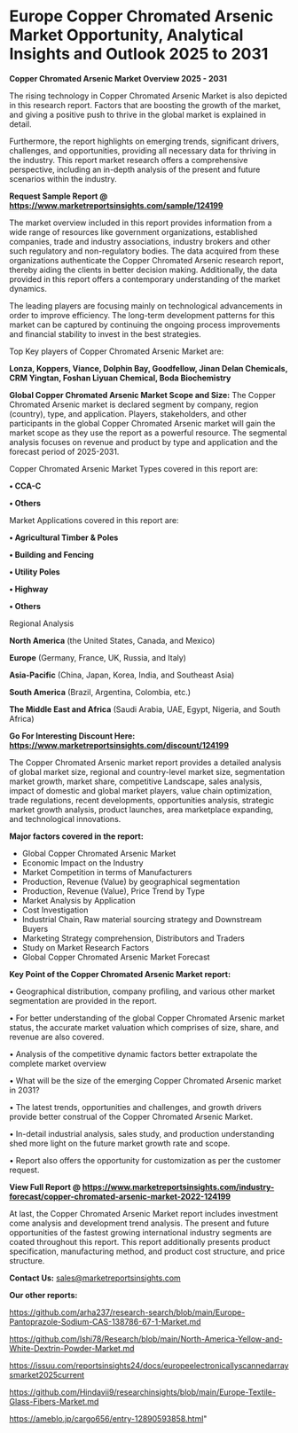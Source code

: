 # Europe Copper Chromated Arsenic Market Opportunity, Analytical Insights and Outlook 2025 to 2031

<Strong> Copper Chromated Arsenic Market Overview 2025 - 2031</strong>

The rising technology in Copper Chromated Arsenic Market is also depicted in this research report. Factors that are boosting the growth of the market, and giving a positive push to thrive in the global market is explained in detail.

Furthermore, the report highlights on emerging trends, significant drivers, challenges, and opportunities, providing all necessary data for thriving in the industry. This report market research offers a comprehensive perspective, including an in-depth analysis of the present and future scenarios within the industry.

<strong>Request Sample Report @ <a href=https://www.marketreportsinsights.com/sample/124199>https://www.marketreportsinsights.com/sample/124199</a></strong>

The market overview included in this report provides information from a wide range of resources like government organizations, established companies, trade and industry associations, industry brokers and other such regulatory and non-regulatory bodies. The data acquired from these organizations authenticate the Copper Chromated Arsenic research report, thereby aiding the clients in better decision making. Additionally, the data provided in this report offers a contemporary understanding of the market dynamics.

The leading players are focusing mainly on technological advancements in order to improve efficiency. The long-term development patterns for this market can be captured by continuing the ongoing process improvements and financial stability to invest in the best strategies.

Top Key players of Copper Chromated Arsenic Market are:

<strong>Lonza, Koppers, Viance, Dolphin Bay, Goodfellow, Jinan Delan Chemicals, CRM Yingtan, Foshan Liyuan Chemical, Boda Biochemistry</strong>

<strong><b>Global Copper Chromated Arsenic Market Scope and Size:</b></strong>
The Copper Chromated Arsenic market is declared segment by company, region (country), type, and application. Players, stakeholders, and other participants in the global Copper Chromated Arsenic market will gain the market scope as they use the report as a powerful resource. The segmental analysis focuses on revenue and product by type and application and the forecast period of 2025-2031.

Copper Chromated Arsenic Market Types covered in this report are:

<strong>• CCA-C

• Others</strong>

Market Applications covered in this report are:

<strong>• Agricultural Timber & Poles

• Building and Fencing

• Utility Poles

• Highway

• Others</strong> 

Regional Analysis

<strong>North America</strong> (the United States, Canada, and Mexico)

<strong>Europe</strong> (Germany, France, UK, Russia, and Italy)

<strong>Asia-Pacific</strong> (China, Japan, Korea, India, and Southeast Asia)

<strong>South America</strong> (Brazil, Argentina, Colombia, etc.)

<strong>The Middle East and Africa</strong> (Saudi Arabia, UAE, Egypt, Nigeria, and South Africa)

<strong>Go For Interesting Discount Here: <a href=https://www.marketreportsinsights.com/discount/124199>https://www.marketreportsinsights.com/discount/124199</a></strong>

The Copper Chromated Arsenic market report provides a detailed analysis of global market size, regional and country-level market size, segmentation market growth, market share, competitive Landscape, sales analysis, impact of domestic and global market players, value chain optimization, trade regulations, recent developments, opportunities analysis, strategic market growth analysis, product launches, area marketplace expanding, and technological innovations.

<strong><b>Major factors covered in the report:</b></strong>
<ul>
  <li>Global Copper Chromated Arsenic Market </li>
  <li>Economic Impact on the Industry</li>
  <li>Market Competition in terms of Manufacturers</li>
  <li>Production, Revenue (Value) by geographical segmentation</li>
  <li>Production, Revenue (Value), Price Trend by Type</li>
  <li>Market Analysis by Application</li>
  <li>Cost Investigation</li>
  <li>Industrial Chain, Raw material sourcing strategy and Downstream Buyers</li>
  <li>Marketing Strategy comprehension, Distributors and Traders</li>
  <li>Study on Market Research Factors</li>
  <li>Global Copper Chromated Arsenic Market Forecast</li>
</ul>

<strong><b>Key Point of the Copper Chromated Arsenic Market report:</b></strong>

• Geographical distribution, company profiling, and various other market segmentation are provided in the report.

• For better understanding of the global Copper Chromated Arsenic market status, the accurate market valuation which comprises of size, share, and revenue are also covered.

• Analysis of the competitive dynamic factors better extrapolate the complete market overview

• What will be the size of the emerging Copper Chromated Arsenic market in 2031?

• The latest trends, opportunities and challenges, and growth drivers provide better construal of the Copper Chromated Arsenic Market.

• In-detail industrial analysis, sales study, and production understanding shed more light on the future market growth rate and scope.

• Report also offers the opportunity for customization as per the customer request.

<strong><b>View Full Report @ <a href=https://www.marketreportsinsights.com/industry-forecast/copper-chromated-arsenic-market-2022-124199>https://www.marketreportsinsights.com/industry-forecast/copper-chromated-arsenic-market-2022-124199</a></b></strong>


At last, the Copper Chromated Arsenic Market report includes investment come analysis and development trend analysis. The present and future opportunities of the fastest growing international industry segments are coated throughout this report. This report additionally presents product specification, manufacturing method, and product cost structure, and price structure.

<strong>Contact Us:</strong>
sales@marketreportsinsights.com

<strong>Our other reports:</strong>

<a href=https://github.com/arha237/research-search/blob/main/Europe-Pantoprazole-Sodium-CAS-138786-67-1-Market.md>https://github.com/arha237/research-search/blob/main/Europe-Pantoprazole-Sodium-CAS-138786-67-1-Market.md</a>

<a href=https://github.com/Ishi78/Research/blob/main/North-America-Yellow-and-White-Dextrin-Powder-Market.md>https://github.com/Ishi78/Research/blob/main/North-America-Yellow-and-White-Dextrin-Powder-Market.md</a>

<a href=https://issuu.com/reportsinsights24/docs/europeelectronicallyscannedarraysmarket2025current>https://issuu.com/reportsinsights24/docs/europeelectronicallyscannedarraysmarket2025current</a>

<a href=https://github.com/Hindavii9/researchinsights/blob/main/Europe-Textile-Glass-Fibers-Market.md>https://github.com/Hindavii9/researchinsights/blob/main/Europe-Textile-Glass-Fibers-Market.md</a>

<a href=https://ameblo.jp/cargo656/entry-12890593858.html>https://ameblo.jp/cargo656/entry-12890593858.html</a>"
